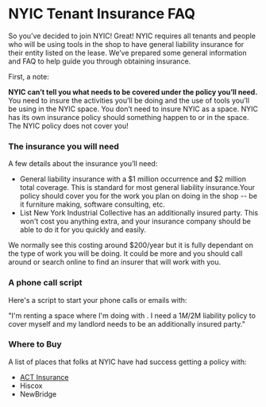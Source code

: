 # NYIC Tenant Insurance FAQ

So you’ve decided to join NYIC! Great! NYIC requires all tenants and people who will be using tools in the shop to have general liability insurance for their entity listed on the lease. We’ve prepared some general information and FAQ to help guide you through obtaining insurance.

First, a note:

**NYIC can’t tell you what needs to be covered under the policy you’ll need.** You need to insure the activities you’ll be doing and the use of tools you’ll be using in the NYIC space. You don’t need to insure NYIC as a space. NYIC has its own insurance policy should something happen to or in the space. The NYIC policy does not cover you!

### The insurance you will need

A few details about the insurance you’ll need:

- General liability insurance with a $1 million occurrence and $2 million total coverage. This is standard for most general liability insurance.Your policy should cover you for the work you plan on doing in the shop -- be it furniture making, software consulting, etc.
- List New York Industrial Collective has an additionally insured party. This won't cost you anything extra, and your insurance company should be able to do it for you quickly and easily.

We normally see this costing around $200/year but it is fully dependant on the type of work you will be doing. It could be more and you should call around or search online to find an insurer that will work with you.

### A phone call script

Here's a script to start your phone calls or emails with:

"I'm renting a space where I'm doing <activities> with <tools>. I need a $1M/$2M liability policy to cover myself and my landlord needs to be an additionally insured party."

### Where to Buy

A list of places that folks at NYIC have had success getting a policy with:

- [ACT Insurance](https://app.actinsurance.com/events/6236)
- Hiscox
- NewBridge

